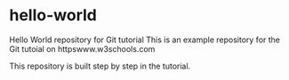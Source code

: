 # hello-world
Hello World repository for Git tutorial
This is an example repository for the Git tutoial on httpswww.w3schools.com

This repository is built step by step in the tutorial. 